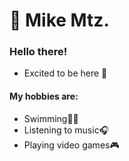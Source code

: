 # 👺 Mike Mtz.
### Hello there!
- Excited to be here 🤠
#### My hobbies are: 
- Swimming🏊‍♂️ 
- Listening to music🎧 
- Playing video games🎮

<!--
**MikeMtzH/MikeMtzH** is a ✨ _special_ ✨ repository because its `README.md` (this file) appears on your GitHub profile.

Here are some ideas to get you started:

- 🔭 I’m currently working on ...
- 🌱 I’m currently learning ...
- 👯 I’m looking to collaborate on ...
- 🤔 I’m looking for help with ...
- 💬 Ask me about ...
- 📫 How to reach me: ...
- 😄 Pronouns: ...
- ⚡ Fun fact: ...
-->
